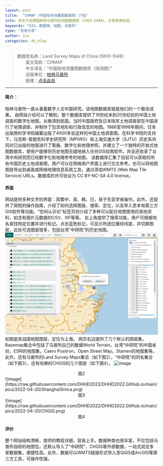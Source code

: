 ```yaml
---
layout: post
title:  "CHMAP（中国陆地测量图数据库）介绍"
info: 本文介绍德国柏林马普所的地图数据库（1903-1948），分享使用经验。
keywords: "GIS，数据库，地图，马普所"
type: "信息分享"
author: Jia
categories: dh_blog
---
```


> 数据库名称：Land Survey Maps of China (1903-1948)    
> 　　英文简称：CHMAP     
> 　　中文译名：“中国陆地测量图数据库（陆测图）”    
> 　　出版单位：[柏林马普所](https://www.mpiwg-berlin.mpg.de/)    
> 　　链接：[点击此处](https://chmap.mpiwg-berlin.mpg.de/)

-------------
#### 简介：
柏林马普所一直从事着数字人文中国研究。该地图数据库就是他们的一个极佳成果。
由网站介绍可以了解到，整个数据库提供了19世纪末到20世纪初的中国土地调查的数字化地图。从晚清到民国，当时中国政府及日本陆军土地调查部在中国进行了地理调查，并制作了包含地形和行政信息的地图。1986至1998年期间，日本出版商科学书院编纂出版了4000多张这样的中国土地调查图。在科学书院的支持下，马克斯-普朗克科学史研究所（MPIWG）和上海交通大学（SJTU）历史系共同对已出版的地图进行了策展、数字化和地理参照，并建立了一个独特的开放式地图数据库，使用户能够将历史地图无缝地纳入任何GIS绘图软件。并且还收录了台湾中央研究院已经数字化和地理参考的地图。
该数据库汇集了目前可以获取的所有中国历史土地调查图，用户可以在网络用户界面上进行交叉参考。也可以将地图图层导出到桌面或网络地理信息系统工具，通过添加WMTS (Web Map Tile Service) URLs。数据库的许可协议为 CC BY-NC-SA 4.0 license。

#### 界面
网站提供多种文字的界面：简繁中、英、韩、日，易于东亚学者操作。此外，还提供了简短的操作指南，介绍了如何选择图层、搜索、定位，以及导入至本地第三方GIS软件等功能。“空间认识论”标签页则介绍了多种可以配合地图使用的其他资料，如含有图片元数据的CSV、IIIF等等。
右上角提供了搜索功能，用户可根据地名查找特定位置并进行标记。点击蓝色标记，可显示所选位置经纬度，并切换图层，此处可选图层很多，包括台湾“中研院”的历史地图。
![image](https://raw.githubusercontent.com/DHHD2022/DHHD2022.GitHub.io/main/pics/2022-04-20/UI-CHMAP.png)
如图是其战国地图图层，定位为上海。
网页右边提供了几个默认的图层集。Basemap集合中包括了马普所自己的数据World Terrain，台湾“中研院”的中国省份，ESRI的地图集，Caero Positron，Open Street Map，Stamen的地图集等。
此外，还有马普所的Land Survey Maps集合（如下图2），“中研院”的同名集合（如下图3），还有哈佛的CHGIS的几个图层（如下图4）。
![image](https://raw.githubusercontent.com/DHHD2022/DHHD2022.GitHub.io/main/pics/2022-04-20/ShanghaiMPIWGSJTU.png)
<center>图2</center>
![image](https://raw.githubusercontent.com/DHHD2022/DHHD2022.GitHub.io/main/pics/2022-04-20/ShanghaiSinica.png)
<center>图3</center>
![image](https://raw.githubusercontent.com/DHHD2022/DHHD2022.GitHub.io/main/pics/2022-04-20/CHGIS.png)
<center>图4</center>

#### 评价
整个网站结构清晰，提供的教程详细，容易上手。数据种类也很丰富，不仅包括马普所自研的地图包，还默认导入了“中研院”、CHGIS等外部数据，一站式阅览多家数据集，便捷性高。此外，数据可以WMTS链接形式导入至QGIS或ArcGIS等第三方工具，可操作性强。